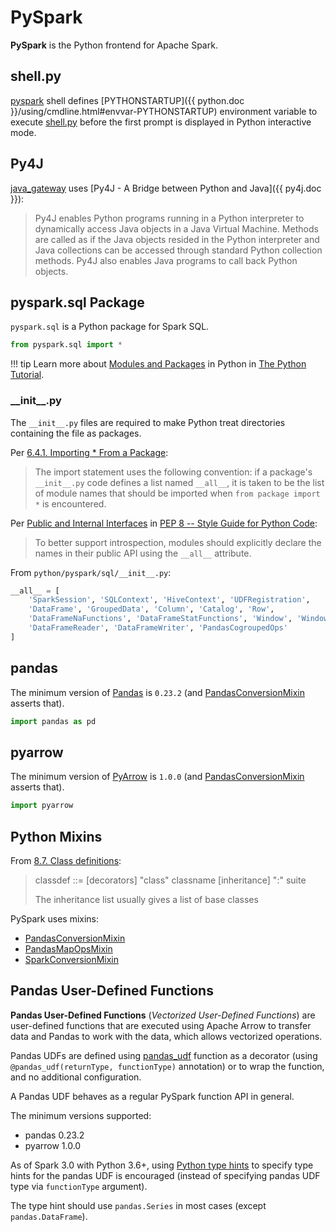 # PySpark

**PySpark** is the Python frontend for Apache Spark.

## shell.py

[pyspark](pyspark.md) shell defines [PYTHONSTARTUP]({{ python.doc }}/using/cmdline.html#envvar-PYTHONSTARTUP) environment variable to execute [shell.py](pyspark/shell.md) before the first prompt is displayed in Python interactive mode.

## Py4J

[java_gateway](pyspark/java_gateway.md) uses [Py4J - A Bridge between Python and Java]({{ py4j.doc }}):

> Py4J enables Python programs running in a Python interpreter to dynamically access Java objects in a Java Virtual Machine. Methods are called as if the Java objects resided in the Python interpreter and Java collections can be accessed through standard Python collection methods. Py4J also enables Java programs to call back Python objects.

## pyspark.sql Package

`pyspark.sql` is a Python package for Spark SQL.

```python
from pyspark.sql import *
```

!!! tip
    Learn more about [Modules and Packages](https://docs.python.org/3/tutorial/modules.html) in Python in [The Python Tutorial](https://docs.python.org/3/tutorial/index.html).

### \_\_init\__.py

The `__init__.py` files are required to make Python treat directories containing the file as packages.

Per [6.4.1. Importing * From a Package](https://docs.python.org/3/tutorial/modules.html#importing-from-a-package):

> The import statement uses the following convention: if a package's `__init__.py` code defines a list named `__all__`, it is taken to be the list of module names that should be imported when `from package import *` is encountered.

Per [Public and Internal Interfaces](https://www.python.org/dev/peps/pep-0008/#public-and-internal-interfaces) in [PEP 8 -- Style Guide for Python Code](https://www.python.org/dev/peps/pep-0008/):

> To better support introspection, modules should explicitly declare the names in their public API using the `__all__` attribute.

From `python/pyspark/sql/__init__.py`:

```python
__all__ = [
    'SparkSession', 'SQLContext', 'HiveContext', 'UDFRegistration',
    'DataFrame', 'GroupedData', 'Column', 'Catalog', 'Row',
    'DataFrameNaFunctions', 'DataFrameStatFunctions', 'Window', 'WindowSpec',
    'DataFrameReader', 'DataFrameWriter', 'PandasCogroupedOps'
]
```

## pandas

The minimum version of [Pandas](https://pandas.pydata.org/) is `0.23.2` (and [PandasConversionMixin](sql/PandasConversionMixin.md) asserts that).

```python
import pandas as pd
```

## pyarrow

The minimum version of [PyArrow](https://pypi.org/project/pyarrow/) is `1.0.0` (and [PandasConversionMixin](sql/PandasConversionMixin.md) asserts that).

```python
import pyarrow
```

## Python Mixins

From [8.7. Class definitions](https://docs.python.org/3/reference/compound_stmts.html#class-definitions):

> classdef    ::=  [decorators] "class" classname [inheritance] ":" suite
>
> The inheritance list usually gives a list of base classes

PySpark uses mixins:

* [PandasConversionMixin](sql/PandasConversionMixin.md)
* [PandasMapOpsMixin](sql/PandasMapOpsMixin.md)
* [SparkConversionMixin](sql/SparkConversionMixin.md)

## Pandas User-Defined Functions

**Pandas User-Defined Functions** (_Vectorized User-Defined Functions_) are user-defined functions that are executed using Apache Arrow to transfer data and Pandas to work with the data, which allows vectorized operations.

Pandas UDFs are defined using [pandas_udf](pyspark/sql/pandas/functions.md#pandas_udf) function as a decorator (using `@pandas_udf(returnType, functionType)` annotation) or to wrap the function, and no additional configuration.

A Pandas UDF behaves as a regular PySpark function API in general.

The minimum versions supported:

* pandas 0.23.2
* pyarrow 1.0.0

As of Spark 3.0 with Python 3.6+, using [Python type hints](https://www.python.org/dev/peps/pep-0484) to specify type hints for the pandas UDF is encouraged (instead of specifying pandas UDF type via `functionType` argument).

The type hint should use `pandas.Series` in most cases (except `pandas.DataFrame`).
